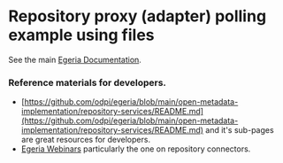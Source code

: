 <!-- SPDX-License-Identifier: CC-BY-4.0 -->
<!-- Copyright Contributors to the Egeria project. -->

# Repository proxy (adapter) polling example using files

See the main [Egeria Documentation](https://egeria-project.org/connectors/repository/file-sample-omrs-connector/overview/).

### Reference materials for developers.

* [https://github.com/odpi/egeria/blob/main/open-metadata-implementation/repository-services/README.md](https://github.com/odpi/egeria/blob/main/open-metadata-implementation/repository-services/README.md) 
and it's sub-pages are great resources for developers. 
* [Egeria Webinars](https://wiki.lfaidata.foundation/display/EG/Egeria+Webinar+program) particularly the one on repository connectors.
